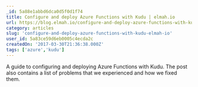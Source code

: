 ```yaml
---
_id: 5a88e1abbd6dca0d5f0d1f74
title: Configure and deploy Azure Functions with Kudu | elmah.io
url: https://blog.elmah.io/configure-and-deploy-azure-functions-with-kudu/
category: articles
slug: 'configure-and-deploy-azure-functions-with-kudu-elmah-io'
user_id: 5a83ce59d6eb0005c4ecda2c
createdOn: '2017-03-30T21:36:38.000Z'
tags: ['azure','kudu']
---
```


A guide to configuring and deploying Azure Functions with Kudu. The post also contains a list of problems that we experienced and how we fixed them.
